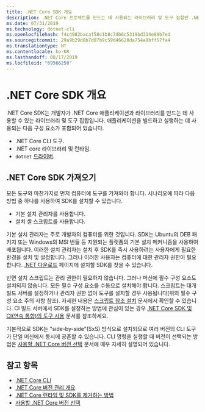 ```yaml
---
title: .NET Core SDK 개요
description: .NET Core 프로젝트를 만드는 데 사용되는 라이브러리 및 도구 집합인 .NET Core SDK에 관해 알아보세요.
ms.date: 07/31/2019
ms.technology: dotnet-cli
ms.openlocfilehash: f4c4982bacaf58c1b8c7db6c5319bd314e89b7ed
ms.sourcegitcommit: 29a9b29d8b7d07b9c59d46628da754a8bff57fa4
ms.translationtype: HT
ms.contentlocale: ko-KR
ms.lasthandoff: 08/17/2019
ms.locfileid: "69566250"
---
```

# <a name="net-core-sdk-overview"></a>.NET Core SDK 개요

.NET Core SDK는 개발자가 .NET Core 애플리케이션과 라이브러리를 만드는 데 사용할 수 있는 라이브러리 및 도구 집합입니다. 애플리케이션을 빌드하고 실행하는 데 사용되는 다음 구성 요소가 포함되어 있습니다.

- .NET Core CLI 도구.
- .NET core 라이브러리 및 런타임.
- `dotnet` [드라이버](tools/index.md#driver).

## <a name="acquiring-the-net-core-sdk"></a>.NET Core SDK 가져오기

모든 도구와 마찬가지로 먼저 컴퓨터에 도구를 가져와야 합니다. 시나리오에 따라 다음 방법 중 하나를 사용하여 SDK를 설치할 수 있습니다.

- 기본 설치 관리자를 사용합니다.
- 설치 셸 스크립트를 사용합니다.

기본 설치 관리자는 주로 개발자의 컴퓨터를 위한 것입니다. SDK는 Ubuntu의 DEB 패키지 또는 Windows의 MSI 번들 등 지원되는 플랫폼의 기본 설치 메커니즘을 사용하여 배포됩니다. 이러한 설치 관리자는 설치 후 SDK를 즉시 사용하려는 사용자에게 필요한 환경을 설치 및 설정합니다. 그러나 이러한 사용자는 컴퓨터에 대한 관리자 권한이 필요합니다. [.NET 다운로드](https://dotnet.microsoft.com/download) 페이지에 설치할 SDK를 찾을 수 있습니다.

반면 설치 스크립트는 관리 권한이 필요하지 않습니다. 그러나 머신에 필수 구성 요소도 설치되지 않습니다. 모든 필수 구성 요소를 수동으로 설치해야 합니다. 스크립트는 대개 빌드 서버를 설정하거나 관리자 권한 없이 도구를 설치할 경우 사용됩니다(위의 필수 구성 요소 주의 사항 참조). 자세한 내용은 [스크립트 참조 설치](tools/dotnet-install-script.md) 문서에서 확인할 수 있습니다. CI 빌드 서버에서 SDK를 설정하는 방법에 관심이 있는 경우 [.NET Core SDK 및 CI(연속 통합)의 도구 사용](tools/using-ci-with-cli.md) 문서를 참조하세요.

기본적으로 SDK는 "side-by-side"(SxS) 방식으로 설치되므로 여러 버전의 CLI 도구가 단일 머신에서 동시에 공존할 수 있습니다. CLI 명령을 실행할 때 버전이 선택되는 방법은 [사용할 .NET Core 버전 선택](versions/selection.md) 문서에 매우 자세히 설명되어 있습니다.

## <a name="see-also"></a>참고 항목

- [.NET Core CLI](tools/index.md)
- [.NET Core 버전 관리 개요](versions/index.md)
- [.NET Core 런타임 및 SDK를 제거하는 방법](versions/remove-runtime-sdk-versions.md)
- [사용할 .NET Core 버전 선택](versions/selection.md)
